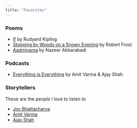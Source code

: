 ```yaml
---
title: "Favorites"
---
```


### Poems
- [If](https://www.poetryfoundation.org/poems/46473/if---) by Rudyard Kipling
- [Stopping by Woods on a Snowy Evening](https://www.poetryfoundation.org/poems/42891/stopping-by-woods-on-a-snowy-evening) by Robert Frost
- [Aadminama](https://www.rekhta.org/nazms/aadmii-naama-duniyaa-men-paadshah-hai-so-hai-vo-bhii-aadmii-nazeer-akbarabadi-nazms?lang=hi) by Nazeer Akbarabadi

### Podcasts
- [Everything is Everything](https://www.youtube.com/@amitvarma/videos) by Amit Varma & Ajay Shah

### Storytellers
These are the people I love to listen to
- [Joy Bhattacharya](https://twitter.com/joybhattacharj)
- [Amit Varma](https://twitter.com/amitvarma)
- [Ajay Shah](https://twitter.com/ajay_shah)